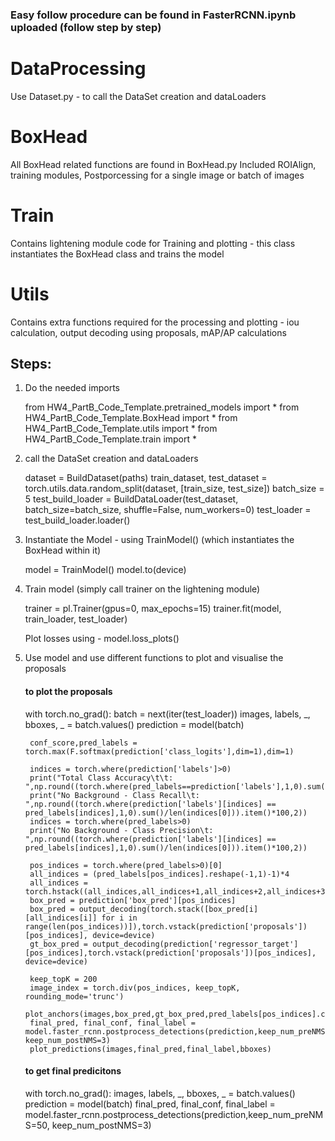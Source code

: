 ### Easy follow procedure can be found in FasterRCNN.ipynb uploaded (follow step by step)

# DataProcessing 
Use Dataset.py - to call the DataSet creation and dataLoaders 

# BoxHead
All BoxHead related functions are found in BoxHead.py 
Included ROIAlign, training modules, Postporcessing for a single image or batch of images

# Train 
Contains lightening module code for Training and plotting - this class instantiates the BoxHead class and trains the model

# Utils 
Contains extra functions required for the processing and plotting - iou calculation, output decoding using proposals, mAP/AP calculations


## Steps:
1. Do the needed imports

    from HW4_PartB_Code_Template.pretrained_models import *
    from HW4_PartB_Code_Template.BoxHead import *
    from HW4_PartB_Code_Template.utils import *
    from HW4_PartB_Code_Template.train import *


2. call the DataSet creation and dataLoaders

    dataset = BuildDataset(paths)
    train_dataset, test_dataset = torch.utils.data.random_split(dataset, [train_size, test_size])
    batch_size = 5
    test_build_loader = BuildDataLoader(test_dataset, batch_size=batch_size, shuffle=False, num_workers=0)
    test_loader = test_build_loader.loader()

3. Instantiate the Model - using TrainModel() (which instantiates the BoxHead within it)

    model = TrainModel()
    model.to(device)

4. Train model  (simply call trainer on the lightening module)

    trainer = pl.Trainer(gpus=0, max_epochs=15)
    trainer.fit(model, train_loader, test_loader)

    Plot losses using - model.loss_plots() 

5. Use model and use different functions to plot and visualise the proposals 
    
    #### to plot the proposals 
    with torch.no_grad():
        batch = next(iter(test_loader))
        images, labels, _, bboxes, _  = batch.values() 
        prediction = model(batch)

        conf_score,pred_labels = torch.max(F.softmax(prediction['class_logits'],dim=1),dim=1)

        indices = torch.where(prediction['labels']>0)
        print("Total Class Accuracy\t\t: ",np.round((torch.where(pred_labels==prediction['labels'],1,0).sum()/len(pred_labels)*100).item(),2))
        print("No Background - Class Recall\t: ",np.round((torch.where(prediction['labels'][indices] == pred_labels[indices],1,0).sum()/len(indices[0])).item()*100,2))
        indices = torch.where(pred_labels>0)
        print("No Background - Class Precision\t: ",np.round((torch.where(prediction['labels'][indices] == pred_labels[indices],1,0).sum()/len(indices[0])).item()*100,2))

        pos_indices = torch.where(pred_labels>0)[0]
        all_indices = (pred_labels[pos_indices].reshape(-1,1)-1)*4
        all_indices = torch.hstack((all_indices,all_indices+1,all_indices+2,all_indices+3))
        box_pred = prediction['box_pred'][pos_indices]
        box_pred = output_decoding(torch.stack([box_pred[i][all_indices[i]] for i in range(len(pos_indices))]),torch.vstack(prediction['proposals'])[pos_indices], device=device)
        gt_box_pred = output_decoding(prediction['regressor_target'][pos_indices],torch.vstack(prediction['proposals'])[pos_indices], device=device)
        
        keep_topK = 200
        image_index = torch.div(pos_indices, keep_topK, rounding_mode='trunc')
        plot_anchors(images,box_pred,gt_box_pred,pred_labels[pos_indices].cpu().detach().numpy(),image_index)
        final_pred, final_conf, final_label = model.faster_rcnn.postprocess_detections(prediction,keep_num_preNMS=50, keep_num_postNMS=3)
        plot_predictions(images,final_pred,final_label,bboxes)


    #### to get final predicitons 
    with torch.no_grad():
        images, labels, _, bboxes, _  = batch.values() 
        prediction = model(batch)
        final_pred, final_conf, final_label = model.faster_rcnn.postprocess_detections(prediction,keep_num_preNMS=50, keep_num_postNMS=3)